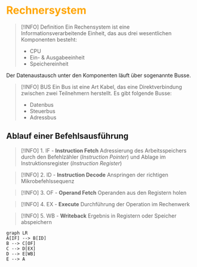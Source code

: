 # <font color = "orange">Rechnersystem</font>
>[!INFO] Definition
>Ein Rechensystem ist eine Informationsverarbeitende Einheit, das aus drei wesentlichen Komponenten besteht:
>- CPU
>- Ein- & Ausgabeeinheit
>- Speichereinheit

Der Datenaustausch unter den Komponenten läuft über sogenannte Busse.
>[!INFO] BUS
>Ein Bus ist eine Art Kabel, das eine Direktverbindung zwischen zwei Teilnehmern herstellt. Es gibt folgende Busse:
>- Datenbus
>- Steuerbus
>- Adressbus
## Ablauf einer Befehlsausführung
>[!INFO] 1. IF - **Instruction Fetch**
>Adressierung des Arbeitsspeichers durch den Befehlzähler (*Instruction Pointer*) und Ablage im Instruktionsregister (*Instruction Register*)

>[!INFO] 2. ID - **Instruction Decode**
>Anspringen der richtigen Mikrobefehlssequenz

>[!INFO] 3. OF - **Operand Fetch**
>Operanden aus den Registern holen

>[!INFO] 4. EX - **Execute**
>Durchführung der Operation im Rechenwerk

>[!INFO] 5. WB - **Writeback**
>Ergebnis in Registern oder Speicher abspeichern

```mermaid
graph LR
A[IF] --> B[ID]
B --> C[OF]
C --> D[EX]
D --> E[WB]
E --> A
```

